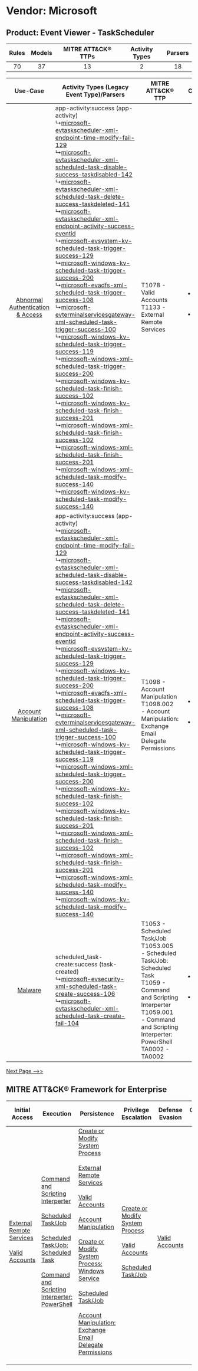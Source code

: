 Vendor: Microsoft
=================
Product: Event Viewer - TaskScheduler
-------------------------------------
| Rules | Models | MITRE ATT&CK® TTPs | Activity Types | Parsers |
|:-----:|:------:|:------------------:|:--------------:|:-------:|
|  70   |   37   |         13         |       2        |   18    |

|    Use-Case    | Activity Types (Legacy Event Type)/Parsers    | MITRE ATT&CK® TTP    | Content    |
|:----:| ---- | ---- | ---- |
| [Abnormal Authentication & Access](../../../UseCases/uc_abnormal_authentication_&_access.md) |  app-activity:success (app-activity)<br> ↳[microsoft-evtaskscheduler-xml-endpoint-time-modify-fail-129](Ps/pC_microsoftevtaskschedulerxmlendpointtimemodifyfail129.md)<br> ↳[microsoft-evtaskscheduler-xml-scheduled-task-disable-success-taskdisabled-142](Ps/pC_microsoftevtaskschedulerxmlscheduledtaskdisablesuccesstaskdisabled142.md)<br> ↳[microsoft-evtaskscheduler-xml-scheduled-task-delete-success-taskdeleted-141](Ps/pC_microsoftevtaskschedulerxmlscheduledtaskdeletesuccesstaskdeleted141.md)<br> ↳[microsoft-evtaskscheduler-xml-endpoint-activity-success-eventid](Ps/pC_microsoftevtaskschedulerxmlendpointactivitysuccesseventid.md)<br> ↳[microsoft-evsystem-kv-scheduled-task-trigger-success-129](Ps/pC_microsoftevsystemkvscheduledtasktriggersuccess129.md)<br> ↳[microsoft-windows-kv-scheduled-task-trigger-success-200](Ps/pC_microsoftwindowskvscheduledtasktriggersuccess200.md)<br> ↳[microsoft-evadfs-xml-scheduled-task-trigger-success-108](Ps/pC_microsoftevadfsxmlscheduledtasktriggersuccess108.md)<br> ↳[microsoft-evterminalservicesgateway-xml-scheduled-task-trigger-success-100](Ps/pC_microsoftevterminalservicesgatewayxmlscheduledtasktriggersuccess100.md)<br> ↳[microsoft-windows-kv-scheduled-task-trigger-success-119](Ps/pC_microsoftwindowskvscheduledtasktriggersuccess119.md)<br> ↳[microsoft-windows-xml-scheduled-task-trigger-success-200](Ps/pC_microsoftwindowsxmlscheduledtasktriggersuccess200.md)<br> ↳[microsoft-windows-kv-scheduled-task-finish-success-102](Ps/pC_microsoftwindowskvscheduledtaskfinishsuccess102.md)<br> ↳[microsoft-windows-kv-scheduled-task-finish-success-201](Ps/pC_microsoftwindowskvscheduledtaskfinishsuccess201.md)<br> ↳[microsoft-windows-xml-scheduled-task-finish-success-102](Ps/pC_microsoftwindowsxmlscheduledtaskfinishsuccess102.md)<br> ↳[microsoft-windows-xml-scheduled-task-finish-success-201](Ps/pC_microsoftwindowsxmlscheduledtaskfinishsuccess201.md)<br> ↳[microsoft-windows-xml-scheduled-task-modify-success-140](Ps/pC_microsoftwindowsxmlscheduledtaskmodifysuccess140.md)<br> ↳[microsoft-windows-kv-scheduled-task-modify-success-140](Ps/pC_microsoftwindowskvscheduledtaskmodifysuccess140.md)<br> | T1078 - Valid Accounts<br>T1133 - External Remote Services<br>    | [<ul><li>12 Rules</li></ul><ul><li>4 Models</li></ul>](RM/r_m_microsoft_event_viewer_-_taskscheduler_Abnormal_Authentication_&_Access.md) |
|    [Account Manipulation](../../../UseCases/uc_account_manipulation.md)    |  app-activity:success (app-activity)<br> ↳[microsoft-evtaskscheduler-xml-endpoint-time-modify-fail-129](Ps/pC_microsoftevtaskschedulerxmlendpointtimemodifyfail129.md)<br> ↳[microsoft-evtaskscheduler-xml-scheduled-task-disable-success-taskdisabled-142](Ps/pC_microsoftevtaskschedulerxmlscheduledtaskdisablesuccesstaskdisabled142.md)<br> ↳[microsoft-evtaskscheduler-xml-scheduled-task-delete-success-taskdeleted-141](Ps/pC_microsoftevtaskschedulerxmlscheduledtaskdeletesuccesstaskdeleted141.md)<br> ↳[microsoft-evtaskscheduler-xml-endpoint-activity-success-eventid](Ps/pC_microsoftevtaskschedulerxmlendpointactivitysuccesseventid.md)<br> ↳[microsoft-evsystem-kv-scheduled-task-trigger-success-129](Ps/pC_microsoftevsystemkvscheduledtasktriggersuccess129.md)<br> ↳[microsoft-windows-kv-scheduled-task-trigger-success-200](Ps/pC_microsoftwindowskvscheduledtasktriggersuccess200.md)<br> ↳[microsoft-evadfs-xml-scheduled-task-trigger-success-108](Ps/pC_microsoftevadfsxmlscheduledtasktriggersuccess108.md)<br> ↳[microsoft-evterminalservicesgateway-xml-scheduled-task-trigger-success-100](Ps/pC_microsoftevterminalservicesgatewayxmlscheduledtasktriggersuccess100.md)<br> ↳[microsoft-windows-kv-scheduled-task-trigger-success-119](Ps/pC_microsoftwindowskvscheduledtasktriggersuccess119.md)<br> ↳[microsoft-windows-xml-scheduled-task-trigger-success-200](Ps/pC_microsoftwindowsxmlscheduledtasktriggersuccess200.md)<br> ↳[microsoft-windows-kv-scheduled-task-finish-success-102](Ps/pC_microsoftwindowskvscheduledtaskfinishsuccess102.md)<br> ↳[microsoft-windows-kv-scheduled-task-finish-success-201](Ps/pC_microsoftwindowskvscheduledtaskfinishsuccess201.md)<br> ↳[microsoft-windows-xml-scheduled-task-finish-success-102](Ps/pC_microsoftwindowsxmlscheduledtaskfinishsuccess102.md)<br> ↳[microsoft-windows-xml-scheduled-task-finish-success-201](Ps/pC_microsoftwindowsxmlscheduledtaskfinishsuccess201.md)<br> ↳[microsoft-windows-xml-scheduled-task-modify-success-140](Ps/pC_microsoftwindowsxmlscheduledtaskmodifysuccess140.md)<br> ↳[microsoft-windows-kv-scheduled-task-modify-success-140](Ps/pC_microsoftwindowskvscheduledtaskmodifysuccess140.md)<br> | T1098 - Account Manipulation<br>T1098.002 - Account Manipulation: Exchange Email Delegate Permissions<br>    | [<ul><li>3 Rules</li></ul><ul><li>1 Models</li></ul>](RM/r_m_microsoft_event_viewer_-_taskscheduler_Account_Manipulation.md)    |
|    [Malware](../../../UseCases/uc_malware.md)    |  scheduled_task-create:success (task-created)<br> ↳[microsoft-evsecurity-xml-scheduled-task-create-success-106](Ps/pC_microsoftevsecurityxmlscheduledtaskcreatesuccess106.md)<br> ↳[microsoft-evtaskscheduler-xml-scheduled-task-create-fail-104](Ps/pC_microsoftevtaskschedulerxmlscheduledtaskcreatefail104.md)<br>    | T1053 - Scheduled Task/Job<br>T1053.005 - Scheduled Task/Job: Scheduled Task<br>T1059 - Command and Scripting Interperter<br>T1059.001 - Command and Scripting Interperter: PowerShell<br>TA0002 - TA0002<br> | [<ul><li>13 Rules</li></ul><ul><li>9 Models</li></ul>](RM/r_m_microsoft_event_viewer_-_taskscheduler_Malware.md)    |
[Next Page -->>](2_ds_microsoft_event_viewer_-_taskscheduler.md)

MITRE ATT&CK® Framework for Enterprise
--------------------------------------
| Initial Access                                                                                                                                   | Execution                                                                                                                                                                                                                                                                                                                                                      | Persistence                                                                                                                                                                                                                                                                                                                                                                                                                                                                                                                                                                                                     | Privilege Escalation                                                                                                                                                                                                           | Defense Evasion                                                     | Credential Access | Discovery | Lateral Movement | Collection                                                                                                                                                            | Command and Control | Exfiltration | Impact |
| ------------------------------------------------------------------------------------------------------------------------------------------------ | -------------------------------------------------------------------------------------------------------------------------------------------------------------------------------------------------------------------------------------------------------------------------------------------------------------------------------------------------------------- | --------------------------------------------------------------------------------------------------------------------------------------------------------------------------------------------------------------------------------------------------------------------------------------------------------------------------------------------------------------------------------------------------------------------------------------------------------------------------------------------------------------------------------------------------------------------------------------------------------------- | ------------------------------------------------------------------------------------------------------------------------------------------------------------------------------------------------------------------------------ | ------------------------------------------------------------------- | ----------------- | --------- | ---------------- | --------------------------------------------------------------------------------------------------------------------------------------------------------------------- | ------------------- | ------------ | ------ |
| [External Remote Services](https://attack.mitre.org/techniques/T1133)<br><br>[Valid Accounts](https://attack.mitre.org/techniques/T1078)<br><br> | [Command and Scripting Interperter](https://attack.mitre.org/techniques/T1059)<br><br>[Scheduled Task/Job](https://attack.mitre.org/techniques/T1053)<br><br>[Scheduled Task/Job: Scheduled Task](https://attack.mitre.org/techniques/T1053/005)<br><br>[Command and Scripting Interperter: PowerShell](https://attack.mitre.org/techniques/T1059/001)<br><br> | [Create or Modify System Process](https://attack.mitre.org/techniques/T1543)<br><br>[External Remote Services](https://attack.mitre.org/techniques/T1133)<br><br>[Valid Accounts](https://attack.mitre.org/techniques/T1078)<br><br>[Account Manipulation](https://attack.mitre.org/techniques/T1098)<br><br>[Create or Modify System Process: Windows Service](https://attack.mitre.org/techniques/T1543/003)<br><br>[Scheduled Task/Job](https://attack.mitre.org/techniques/T1053)<br><br>[Account Manipulation: Exchange Email Delegate Permissions](https://attack.mitre.org/techniques/T1098/002)<br><br> | [Create or Modify System Process](https://attack.mitre.org/techniques/T1543)<br><br>[Valid Accounts](https://attack.mitre.org/techniques/T1078)<br><br>[Scheduled Task/Job](https://attack.mitre.org/techniques/T1053)<br><br> | [Valid Accounts](https://attack.mitre.org/techniques/T1078)<br><br> |                   |           |                  | [Email Collection](https://attack.mitre.org/techniques/T1114)<br><br>[Email Collection: Email Forwarding Rule](https://attack.mitre.org/techniques/T1114/003)<br><br> |                     |              |        |